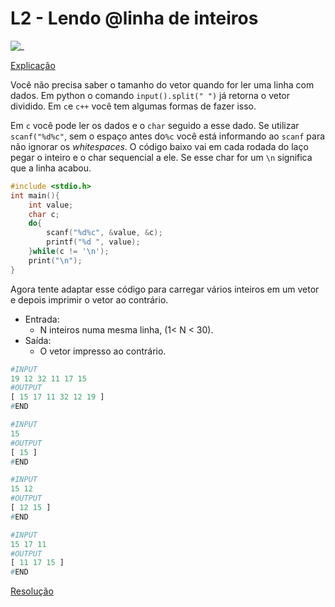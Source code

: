 # L2 - Lendo @linha de inteiros

![_](https://raw.githubusercontent.com/qxcodefup/arcade/master/base/linha/cover.jpg)

[Explicação](https://youtu.be/r44oGh6gVU0)

Você não precisa saber o tamanho do vetor quando for ler uma linha com dados. Em python o comando `input().split(" ")` já retorna o vetor dividido. Em `c`e `c++` você tem algumas formas de fazer isso.

Em `c` você pode ler os dados e o `char` seguido a esse dado. Se utilizar `scanf("%d%c"`, sem o espaço antes do`%c` você está informando ao `scanf` para não ignorar os _whitespaces_. O código baixo vai em cada rodada do laço pegar o inteiro e o char sequencial a ele. Se esse char for um `\n` significa que a linha acabou.

```c
#include <stdio.h>
int main(){
    int value;
    char c;
    do{
        scanf("%d%c", &value, &c);
        printf("%d ", value);
    }while(c != '\n');
    print("\n");
}
```

Agora tente adaptar esse código para carregar vários inteiros em um vetor e depois imprimir o vetor ao contrário.

- Entrada:
  - N inteiros numa mesma linha, (1< N < 30).
- Saída:
  - O vetor impresso ao contrário.

``` py
#INPUT
19 12 32 11 17 15
#OUTPUT
[ 15 17 11 32 12 19 ]
#END

#INPUT
15
#OUTPUT
[ 15 ]
#END

#INPUT
15 12
#OUTPUT
[ 12 15 ]
#END

#INPUT
15 17 11
#OUTPUT
[ 11 17 15 ]
#END

```

[Resolução](https://youtu.be/r44oGh6gVU0)
